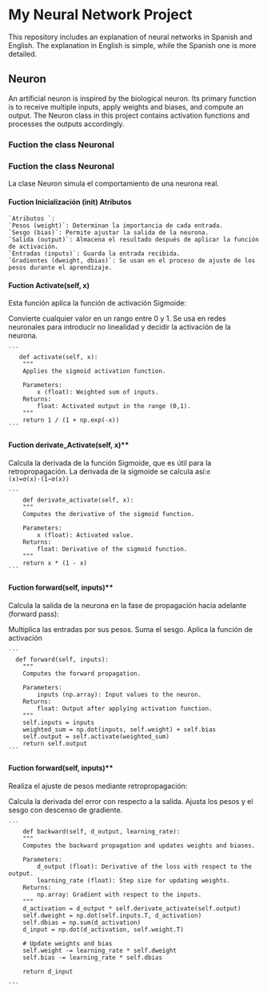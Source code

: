 # My Neural Network Project

This repository includes an explanation of neural networks in Spanish and English. The explanation in English is simple, while the Spanish one is more detailed.

## Neuron 

An artificial neuron is inspired by the biological neuron. Its primary function is to receive multiple inputs, apply weights and biases, and compute an output. The Neuron class in this project contains activation functions and processes the outputs accordingly.

### Fuction the class Neuronal 

### Fuction the class Neuronal 

La clase Neuron simula el comportamiento de una neurona real.

#### Fuction Inicialización (__init__) Atributos
    `Atributos `:
    `Pesos (weight)`: Determinan la importancia de cada entrada.
    `Sesgo (bias)`: Permite ajustar la salida de la neurona.
    `Salida (output)`: Almacena el resultado después de aplicar la función de activación.
    `Entradas (inputs)`: Guarda la entrada recibida.
    `Gradientes (dweight, dbias)`: Se usan en el proceso de ajuste de los pesos durante el aprendizaje.

#### Fuction Activate(self, x)
    
Esta función aplica la función de activación Sigmoide:

Convierte cualquier valor en un rango entre 0 y 1.
Se usa en redes neuronales para introducir no linealidad y decidir la activación de la neurona.

    ```
       def activate(self, x):
        """
        Applies the sigmoid activation function.
        
        Parameters:
            x (float): Weighted sum of inputs.
        Returns:
            float: Activated output in the range (0,1).
        """
        return 1 / (1 + np.exp(-x))
    ```
#### Fuction derivate_Activate(self, x)**
    
Calcula la derivada de la función Sigmoide, que es útil para la retropropagación.
La derivada de la sigmoide se calcula así:`σ (x)=σ(x)⋅(1−σ(x)) `
    
    ```
        def derivate_activate(self, x):
        """
        Computes the derivative of the sigmoid function.
        
        Parameters:
            x (float): Activated value.
        Returns:
            float: Derivative of the sigmoid function.
        """
        return x * (1 - x)
    ```
#### Fuction forward(self, inputs)**
    
Calcula la salida de la neurona en la fase de propagación hacia adelante (forward pass):

Multiplica las entradas por sus pesos.
Suma el sesgo.
Aplica la función de activación

    ```
      def forward(self, inputs):
        """
        Computes the forward propagation.
        
        Parameters:
            inputs (np.array): Input values to the neuron.
        Returns:
            float: Output after applying activation function.
        """
        self.inputs = inputs
        weighted_sum = np.dot(inputs, self.weight) + self.bias
        self.output = self.activate(weighted_sum)
        return self.output
    ```
#### Fuction forward(self, inputs)**
    
Realiza el ajuste de pesos mediante retropropagación:

Calcula la derivada del error con respecto a la salida.
Ajusta los pesos y el sesgo con descenso de gradiente.

    ```
        def backward(self, d_output, learning_rate):
        """
        Computes the backward propagation and updates weights and biases.
        
        Parameters:
            d_output (float): Derivative of the loss with respect to the output.
            learning_rate (float): Step size for updating weights.
        Returns:
            np.array: Gradient with respect to the inputs.
        """
        d_activation = d_output * self.derivate_activate(self.output)
        self.dweight = np.dot(self.inputs.T, d_activation)
        self.dbias = np.sum(d_activation)
        d_input = np.dot(d_activation, self.weight.T)

        # Update weights and bias
        self.weight -= learning_rate * self.dweight
        self.bias -= learning_rate * self.dbias
        
        return d_input

    ```

